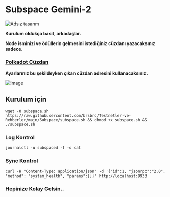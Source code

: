 # Subspace Gemini-2

![Adsız tasarım](https://user-images.githubusercontent.com/107190154/191179355-ac1b6ff1-095b-4937-8f2c-8578c0774345.gif)

**Kurulum oldukça basit, arkadaşlar.**

**Node isminizi ve ödüllerin gelmesini istediğiniz cüzdanı yazacaksınız sadece.**

### [Polkadot Cüzdan](https://polkadot.js.org/extension/)

**Ayarlarınız bu şekildeyken çıkan cüzdan adresini kullanacaksınız.**

![image](https://user-images.githubusercontent.com/107190154/191178602-56b0d32d-52cb-4a6e-8ac7-f24a6d5b4761.png)

## Kurulum için
```
wget -O subspace.sh https://raw.githubusercontent.com/brsbrc/Testnetler-ve-Rehberler/main/Subspace/subspace.sh && chmod +x subspace.sh && ./subspace.sh
```

### Log Kontrol
```
journalctl -u subspaced -f -o cat
```
### Sync Kontrol
```
curl -H "Content-Type: application/json" -d '{"id":1, "jsonrpc":"2.0", "method": "system_health", "params":[]}' http://localhost:9933
```

### Hepinize Kolay Gelsin..

